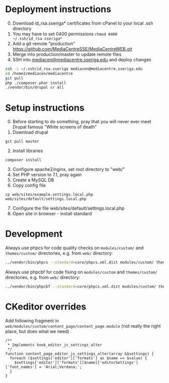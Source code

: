 # Deployment instructions
0. Download id_rsa.sseriga* certificates from cPanel to your local .ssh directory
1. You may have to set 0400 permissions ```chmod 0400 ~/.ssh/id_rsa.sseriga*```
2. Add a git remote "production" https://github.com/MediaCentreSSE/MediaCentreWEB.git
3. Merge into production/master to update remote files
4. SSH into mediacen@mediacentre.sseriga.edu and deploy changes
```bash
ssh -i ~/.ssh/id_rsa.sseriga mediacen@mediacentre.sseriga.edu
cd /home2/mediacen/mediacentre
git pull
php ./composer.phar install
./vendor/bin/drupal cr all
```


# Setup instructions
0. Before starting to do something, pray that you will never ever meet Drupal famous "White screens of death"
1. Download drupal
```
git pull master
```
2. Install libraries
```
composer install
```
3. Configure apache2/nginx, set root directory to "web/"
4. Set PHP version to 7.1, pray again
5. Create a MySQL DB
6. Copy config file
```
cp web/sites/example.settings.local.php web/sites/default/settings.local.php
```
7. Configure the file web/sites/default/settings.local.php
8. Open site in browser - install standard

# Development
Always use phpcs for code quality checks on `modules/custom/` and `themes/custom/` directories, e.g. from `web/` directory:
```bash
../vendor/bin/phpcs --standard=core/phpcs.xml.dist modules/custom/ themes/custom/
```

Always use phpcbf for code fixing on `modules/custom` and `themes/custom/` directories, e.g. from `web/` directory:
```bash
../vendor/bin/phpcbf --standard=core/phpcs.xml.dist modules/custom/ themes/custom/
```

# CKeditor overrides
Add following fragment in `web/modules/custom/content_page/content_page.module` (not really the right place, but does what we need)

```
/**
 * Implements hook_editor_js_settings_alter
 */
function content_page_editor_js_settings_alter(array &$settings) {
  foreach ($settings['editor']['formats'] as $name => $value) {
    $settings['editor']['formats'][$name]['editorSettings']['font_names'] = 'Arial;Verdana;';
  }
}
```
